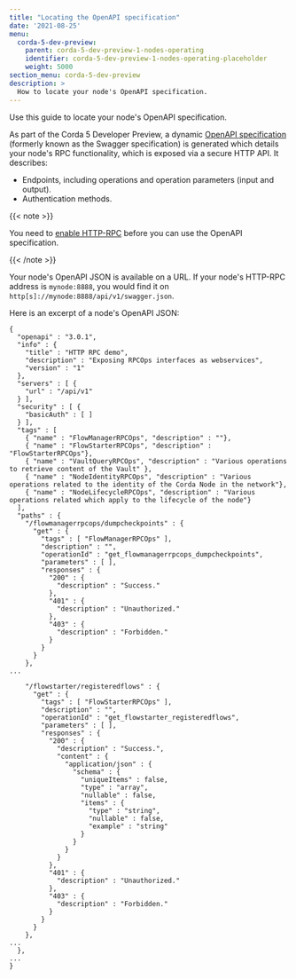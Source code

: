```yaml
---
title: "Locating the OpenAPI specification"
date: '2021-08-25'
menu:
  corda-5-dev-preview:
    parent: corda-5-dev-preview-1-nodes-operating
    identifier: corda-5-dev-preview-1-nodes-operating-placeholder
    weight: 5000
section_menu: corda-5-dev-preview
description: >
  How to locate your node's OpenAPI specification.
---
```


Use this guide to locate your node's OpenAPI specification.

As part of the Corda 5 Developer Preview, a dynamic [OpenAPI specification](https://swagger.io/docs/specification/about/)
(formerly known as the Swagger specification) is generated which details your node's RPC functionality, which is exposed
via a secure HTTP API. It describes:
* Endpoints, including operations and operation parameters (input and output).
* Authentication methods.

{{< note >}}

You need to [enable HTTP-RPC](configure-nodeconf.md) before you can use the OpenAPI specification.

{{< /note >}}

Your node's OpenAPI JSON is available on a URL. If your node's HTTP-RPC address is  `mynode:8888`, you would find it on `http[s]://mynode:8888/api/v1/swagger.json`.

Here is an excerpt of a node's OpenAPI JSON:

```
{
  "openapi" : "3.0.1",
  "info" : {
    "title" : "HTTP RPC demo",
    "description" : "Exposing RPCOps interfaces as webservices",
    "version" : "1"
  },
  "servers" : [ {
    "url" : "/api/v1"
  } ],
  "security" : [ {
    "basicAuth" : [ ]
  } ],
  "tags" : [
    { "name" : "FlowManagerRPCOps", "description" : ""},
    { "name" : "FlowStarterRPCOps", "description" : "FlowStarterRPCOps"},
    { "name" : "VaultQueryRPCOps", "description" : "Various operations to retrieve content of the Vault" },
    { "name" : "NodeIdentityRPCOps", "description" : "Various operations related to the identity of the Corda Node in the network"},
    { "name" : "NodeLifecycleRPCOps", "description" : "Various operations related which apply to the lifecycle of the node"}
  ],
  "paths" : {
    "/flowmanagerrpcops/dumpcheckpoints" : {
      "get" : {
        "tags" : [ "FlowManagerRPCOps" ],
        "description" : "",
        "operationId" : "get_flowmanagerrpcops_dumpcheckpoints",
        "parameters" : [ ],
        "responses" : {
          "200" : {
            "description" : "Success."
          },
          "401" : {
            "description" : "Unauthorized."
          },
          "403" : {
            "description" : "Forbidden."
          }
        }
      }
    },
...

    "/flowstarter/registeredflows" : {
      "get" : {
        "tags" : [ "FlowStarterRPCOps" ],
        "description" : "",
        "operationId" : "get_flowstarter_registeredflows",
        "parameters" : [ ],
        "responses" : {
          "200" : {
            "description" : "Success.",
            "content" : {
              "application/json" : {
                "schema" : {
                  "uniqueItems" : false,
                  "type" : "array",
                  "nullable" : false,
                  "items" : {
                    "type" : "string",
                    "nullable" : false,
                    "example" : "string"
                  }
                }
              }
            }
          },
          "401" : {
            "description" : "Unauthorized."
          },
          "403" : {
            "description" : "Forbidden."
          }
        }
      }
    },
...
  },
...
}
```
